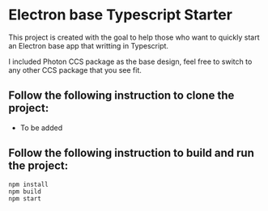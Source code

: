 # Electron base Typescript Starter
This project is created with the goal to help those who want to quickly start an Electron base app that writting in Typescript.  

I included Photon CCS package as the base design, feel free to switch to any other CCS package that you see fit.

## Follow the following instruction to clone the project:
- To be added

## Follow the following instruction to build and run the project:
```
npm install
npm build
npm start
```
